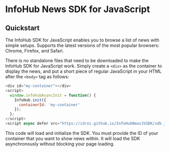 # InfoHub News SDK for JavaScript

## Quickstart

The InfoHub SDK for JavaScript enables you to browse a list of news with simple setups. Supports the latest versions of the most popular browsers: Chrome, Firefox, and Safari.

There is no standalone files that need to be downloaded to make the InfoHub SDK for JavaScript work. Simply create a `<div>` as the container to display the news, and put a short piece of regular JavaScript in your HTML after the `<body>` tag as follows:

```js
<div id="my-container"></div>
<script>
  window.infohubAsyncInit = function() {
    InfoHub.init({
      containerId: 'my-container'
    });
  };
</script>
<script async defer src="https://idroi.github.io/InfoHubNewsJSSDK/sdk.js"></script>
```

This code will load and initialize the SDK. You must provide the ID of your container that you want to show news within. It will load the SDK asynchronously without blocking your page loading.
